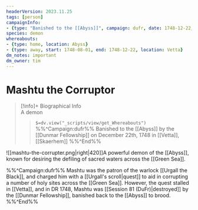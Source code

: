 ```yaml
---
headerVersion: 2023.11.25
tags: [person]
campaignInfo:
- {type: "Banished to the [[Abyss]]", campaign: dufr, date: 1748-12-22, wParty: "<met:x> by <person> on <target> in <current:3r>"}
species: demon
whereabouts:
- {type: home, location: Abyss}
- {type: away, start: 1748-08-01, end: 1748-12-22, location: Vetta}
dm_notes: important
dm_owner: tim
---
```

# Mashtu the Corruptor
>[!info]+ Biographical Info  
> A demon  
>> `$=dv.view("_scripts/view/get_Whereabouts")`  
>> %%^Campaign:dufr%% Banished to the [[Abyss]] by the [[Dunmar Fellowship]] on December 22th, 1748 in [[Vetta]], [[Skaerhem]] %%^End%%

![[mashtu-the-corrupter.png|right|420]]A powerful demon of the [[Abyss]], known for desiring the defiling of sacred waters across the [[Green Sea]].  

%%^Campaign:dufr%%
Mashtu was the patron of the warlock [[Urgall the Black]], and charged him with a [[Urgall's scroll|quest]] to aid in corrupting a number of holy sites across the [[Green Sea]]. However, the quest stalled in [[Vetta]], and in DR 1748, Mashtu was [[Session 81 (DuFr)|destroyed]] by the [[Dunmar Fellowship]], banished back to the [[Abyss]] to brood. 
%%^End%%